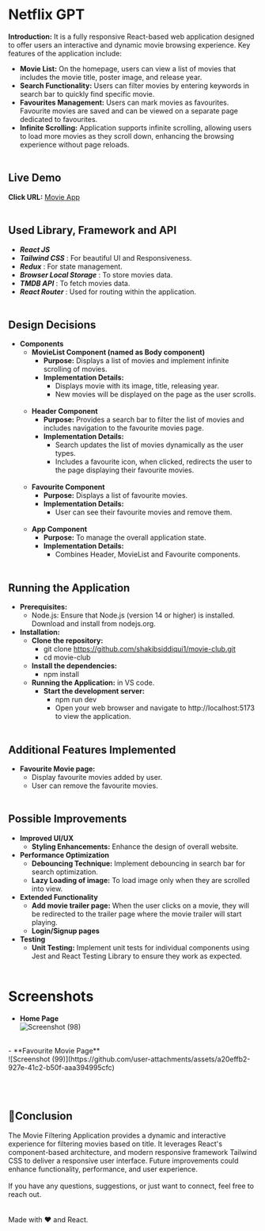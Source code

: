 # Netflix GPT
**Introduction:** It is a fully responsive React-based web application designed to offer users an interactive and dynamic movie browsing experience. Key features of the application include:
- **Movie List:** On the homepage, users can view a list of movies that includes the movie title, poster image, and release year.
- **Search Functionality:** Users can filter movies by entering keywords in search bar to quickly find specific movie.
- **Favourites Management:** Users can mark movies as favourites. Favourite movies are saved and can be viewed on a separate page dedicated to favourites.
- **Infinite Scrolling:** Application supports infinite scrolling, allowing users to load more movies as they scroll down, enhancing the browsing experience without page reloads.
<br/><br/>
## Live Demo
**Click URL:** [Movie App](https://movies-clubs.netlify.app/)<br/><br/>
## Used Library, Framework and API
- ***React JS*** <br/>
- ***Tailwind CSS***             : For beautiful UI and Responsiveness.<br/>
- ***Redux***                    : For state management.<br/>
- ***Browser Local Storage***    : To store movies data.<br/>
- ***TMDB API***                 : To fetch movies data.<br/>
- ***React Router***             : Used for routing within the application.<br/><br/>
## Design Decisions
- **Components**<br/>
  - **MovieList Component (named as Body component)** <br/>
    - **Purpose:** Displays a list of movies and implement infinite scrolling of movies.<br/>
    - **Implementation Details:** <br/>
      - Displays movie with its image, title, releasing year.<br/>
      - New movies will be displayed on the page as the user scrolls.<br/><br/>
  - **Header Component** <br/>
    - **Purpose:** Provides a search bar to filter the list of movies and includes navigation to the favourite movies page.<br/>
    - **Implementation Details:** <br/>
      - Search updates the list of movies dynamically as the user types.<br/>
      - Includes a favourite icon, when clicked, redirects the user to the page displaying their favourite movies.<br/><br/>
  - **Favourite Component**<br/>
    - **Purpose:** Displays a list of favourite movies.<br/>
    - **Implementation Details:** <br/>
      - User can see their favourite movies and remove them.<br/><br/>
   - **App Component**<br/>
     - **Purpose:** To manage the overall application state.<br/>
     - **Implementation Details:** <br/>
       - Combines Header, MovieList and Favourite components.<br/><br/>

## Running the Application
- **Prerequisites:**
  - Node.js: Ensure that Node.js (version 14 or higher) is installed. Download and install from nodejs.org.
- **Installation:**
  - **Clone the repository:**
    - git clone https://github.com/shakibsiddiqui1/movie-club.git
    - cd movie-club
  - **Install the dependencies:**
    - npm install
  - **Running the Application:** in VS code.
    - **Start the development server:**
      - npm run dev
      - Open your web browser and navigate to http://localhost:5173 to view the application.<br/><br/>
  
## Additional Features Implemented
- **Favourite Movie page:** <br/>
  - Display favourite movies added by user.
  - User can remove the favourite movies.<br/><br/>
  
## Possible Improvements
- **Improved UI/UX**
  - **Styling Enhancements:** Enhance the design of overall website.
- **Performance Optimization**
  - **Debouncing Technique:** Implement debouncing in search bar for search optimization.
  - **Lazy Loading of image:** To load image only when they are scrolled into view.
- **Extended Functionality**
  - **Add movie trailer page:** When the user clicks on a movie, they will be redirected to the trailer page where the movie trailer will start playing.
  - **Login/Signup pages**
- **Testing**
  - **Unit Testing:** Implement unit tests for individual components using Jest and React Testing Library to ensure they work as expected.<br/><br/>

# Screenshots
- **Home Page**<br/>
![Screenshot (98)](https://github.com/user-attachments/assets/d7fd215e-373a-454f-a1dc-0bd844910690)
<br/>
- **Favourite Movie Page**<br/>
![Screenshot (99)](https://github.com/user-attachments/assets/a20effb2-927e-41c2-b50f-aaa394995cfc)

<br/><br/>

##  💖Conclusion
The Movie Filtering Application provides a dynamic and interactive experience for filtering movies based on title. It leverages React's component-based architecture, and modern responsive framework Tailwind CSS to deliver a responsive user interface. Future improvements could enhance functionality, performance, and user experience.<br/><br/>
If you have any questions, suggestions, or just want to connect, feel free to reach out.<br/><br/><br/>
Made with ❤️ and React.
